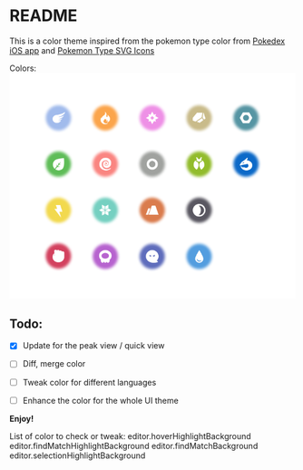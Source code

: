# README

This is a color theme inspired from the pokemon type color from
[Pokedex iOS app](https://dribbble.com/shots/4862612-Pokedex-iOS-app) and [Pokemon Type SVG Icons](https://github.com/duiker101/pokemon-type-svg-icons)

Colors:
![Colors](/image/typecolor.png)

## Todo:
- [x] Update for the peak view / quick view
- [ ] Diff, merge color
- [ ] Tweak color for different languages
- [ ] Enhance the color for the whole UI theme


**Enjoy!**


List of color to check or tweak:
editor.hoverHighlightBackground
editor.findMatchHighlightBackground
editor.findMatchBackground
editor.selectionHighlightBackground
